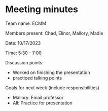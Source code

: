 # Meeting minutes

Team name: ECMM

Members present: Chad, Elinor, Mallory, Madie

Date: 10/17/2023

Time: 5:30 - 7:00

Discussion points: 

* Worked on finishing the presentation
* practiced talking points

Goals for next week (include responsibilities)

* Mallory: Email professor
* All: Practice for presentation

